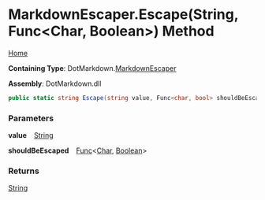 # MarkdownEscaper\.Escape\(String, Func\<Char, Boolean>\) Method

[Home](../../../README.md)

**Containing Type**: DotMarkdown\.[MarkdownEscaper](../README.md)

**Assembly**: DotMarkdown\.dll

```csharp
public static string Escape(string value, Func<char, bool> shouldBeEscaped = null)
```

### Parameters

**value** &ensp; [String](https://docs.microsoft.com/en-us/dotnet/api/system.string)

**shouldBeEscaped** &ensp; [Func](https://docs.microsoft.com/en-us/dotnet/api/system.func-2)\<[Char](https://docs.microsoft.com/en-us/dotnet/api/system.char), [Boolean](https://docs.microsoft.com/en-us/dotnet/api/system.boolean)>

### Returns

[String](https://docs.microsoft.com/en-us/dotnet/api/system.string)

